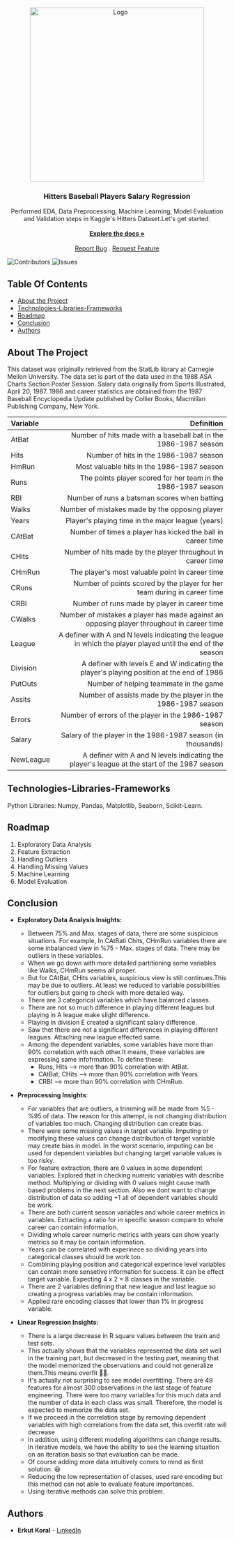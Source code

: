 <br/>
<p align="center">
  <a href="https://github.com/erkutkoral/Baseball-Salary-Regression">
    <img src="https://i.pinimg.com/736x/84/6a/b3/846ab377179c48a462725debbd475152.jpg" alt="Logo" width="400" height="400">
  </a>

  <h3 align="center">Hitters Baseball Players Salary Regression</h3>

  <p align="center">
    Performed EDA, Data Preprocessing, Machine Learning, Model Evaluation and Validation steps in Kaggle's Hitters Dataset.Let's get started.
    <br/>
    <br/>
    <a href="https://github.com/erkutkoral/Baseball-Salary-Regression"><strong>Explore the docs »</strong></a>
    <br/>
    <br/>
    <a href="https://github.com/erkutkoral/Baseball-Salary-Regression/issues">Report Bug</a>
    .
    <a href="https://github.com/erkutkoral/Baseball-Salary-Regression/issues">Request Feature</a>
  </p>
</p>

![Contributors](https://img.shields.io/github/contributors/erkutkoral/Baseball-Salary-Regression?color=dark-green) ![Issues](https://img.shields.io/github/issues/erkutkoral/Baseball-Salary-Regression) 

## Table Of Contents

* [About the Project](#about-the-project)
* [Technologies-Libraries-Frameworks](#technologies-libraries-frameworks)
* [Roadmap](#roadmap)
* [Conclusion](#conclusion)
* [Authors](#authors)

## About The Project

This dataset was originally retrieved from the StatLib library at Carnegie Mellon University. The data set is part of the data used in the 1988 ASA Charts Section Poster Session. Salary data originally from Sports Illustrated, April 20, 1987. 1986 and career statistics are obtained from the 1987 Baseball Encyclopedia Update published by Collier Books, Macmillan Publishing Company, New York.

| Variable | Definition |
| :- | -: |
| AtBat | Number of hits made with a baseball bat in the 1986-1987 season |
| Hits | Number of hits in the 1986-1987 season |
| HmRun | Most valuable hits in the 1986-1987 season |
| Runs | The points player scored for her team in the 1986-1987 season |
| RBI | Number of runs a batsman scores when batting |
| Walks | Number of mistakes made by the opposing player |
| Years | Player's playing time in the major league (years) |
| CAtBat | Number of times a player has kicked the ball in career time |
| CHits | Number of hits made by the player throughout in career time |
| CHmRun | The player's most valuable point in career time |
| CRuns | Number of points scored by the player for her team during in career time |
| CRBI | Number of runs made by player in career time |
| CWalks | Number of mistakes a player has made against an opposing player throughout in career time |
| League | A definer with A and N levels indicating the league in which the player played until the end of the season |
| Division | A definer with levels E and W indicating the player's playing position at the end of 1986 |
| PutOuts | Number of helping teammate in the game |
| Assits | Number of assists made by the player in the 1986-1987 season |
| Errors | Number of errors of the player in the 1986-1987 season |
| Salary | Salary of the player in the 1986-1987 season (in thousands) |
| NewLeague | A definer with A and N levels indicating the player's league at the start of the 1987 season |

## Technologies-Libraries-Frameworks

Python Libraries: Numpy, Pandas, Matplotlib, Seaborn, Scikit-Learn.

## Roadmap

1. Exploratory Data Analysis
2. Feature Extraction
3. Handling Outliers
4. Handling Missing Values
5. Machine Learning
6. Model Evaluation

## Conclusion
- **Exploratory Data Analysis Insights:**
  - Between 75% and Max. stages of data, there are some suspicious situations. For example, In CAtBati Chits, CHmRun variables there are some inbalanced view in %75 - Max. stages of data. There may be outliers in these variables.
  - When we go down with more detailed partitioning some variables like Walks, CHmRun seems all proper.
  - But for CAtBat, CHits variables, suspicious view is still continues.This may be due to outliers. At least we reduced to variable possibilities for outliers but going to check with more detailed way.
  - There are 3 categorical variables which have balanced classes.
  - There are not so much difference in playing different leagues but playing in A league make slight difference.
  - Playing in division E created a significant salary difference.
  - Saw thet there are not a significant differences in playing different leagues. Attaching new league effected same.
  - Among the dependent variables, some variables have more than 90% correlation with each other.It means, these variables are expressing same infofrmation. To define these:
    - Runs, Hits --> more than 90% correlation with AtBat.
    - CAtBat, CHits --> more than 90% correlation with Years.
    - CRBI --> more than 90% correlation with CHmRun.

- **Preprocessing Insights**:
  - For variables that are outliers, a trimming will be made from %5 - %95 of data. The reason for this attempt, is not changing distribution of variables too much. Changing distribution can create bias.
  - There were some missing values in target variable. Imputing or modifying these values can change distribution of target variable may create bias in model. In the worst scenario, imputing can be used for dependent variables but changing target variable values is too risky.
  - For feature extraction, there are 0 values in some dependent variables. Explored that in checking numeric variables with describe method. Multiplying or dividing with 0 values might cause math based problems in the next section. Also we dont want to change distribution of data so adding +1 all of dependent variables should be work.
  - There are both current season variables and whole career metrics in variables. Extracting a ratio for in specific season compare to whole career can contain information.
  - Dividing whole career numeric metrics with years can show yearly metrics so it may be contain information.
  - Years can be correlated with experinece so dividing years into categorical classes should be work too.
  - Combining playing position and categorical experince level variables can contain more sensetive information for success. It can be effect target variable. Expecting 4 x 2 = 8 classes in the variable.
  - There are 2 variables defining that new league and last league so creating a progress variables may be contain information.
  - Applied rare encoding classes that lower than 1% in progress variable.
 
    
- **Linear Regression Insights:**
  - There is a large decrease in R square values between the train and test sets.
  - This actually shows that the variables represented the data set well in the training part, but decreased in the testing part, meaning that the model memorized the observations and could not generalize them.This means overfit 🤦‍♂️.
  - It's actually not surprising to see model overfitting. There are 49 features for almost 300 observations in the last stage of feature engineering. There were too many variables for this much data and the number of data in each class was small. Therefore, the model is expected to memorize the data set.
  - If we proceed in the correlation stage by removing dependent variables with high correlations from the data set, this overfit rate will decrease
  - In addition, using different modeling algorithms can change results. In iterative models, we have the ability to see the learning situation on an iteration basis so that evaluation can be made.
  - Of course adding more data intuitively comes to mind as first solution. 😆
  - Reducing the low representation of classes, used rare encoding but this method can not able to evaluate feature importances.
  - Using iterative methods can solve this problem.



## Authors

* **Erkut Koral** - [LınkedIn](https://www.linkedin.com/in/erkutkoral/)
